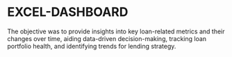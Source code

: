 # EXCEL-DASHBOARD
The objective was to provide insights into key loan-related metrics and their changes over time, aiding data-driven decision-making, tracking loan portfolio health, and identifying trends for lending strategy.

